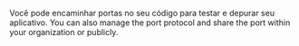 Você pode encaminhar portas no seu código para testar e depurar seu aplicativo. You can also manage the port protocol and share the port within your organization or publicly.
